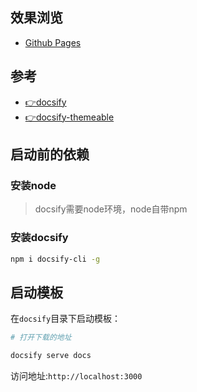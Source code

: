 ## 效果浏览
* [Github Pages](https://lee-citizen.github.io/utils-doc/)

## 参考

* [👉docsify](https://docsify.js.org/#/)
* [👉docsify-themeable](https://jhildenbiddle.github.io/docsify-themeable/#/)



## 启动前的依赖

### 安装node

> docsify需要node环境，node自带npm


### 安装docsify

```bash
npm i docsify-cli -g
```


## 启动模板

在`docsify`目录下启动模板：

```bash
# 打开下载的地址

docsify serve docs
```
访问地址:`http://localhost:3000`
